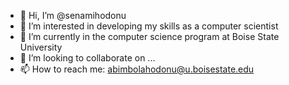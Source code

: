 - 👋 Hi, I’m @senamihodonu
- 👀 I’m interested in developing my skills as a computer scientist
- 🌱 I’m currently in the computer science program at Boise State University
- 💞️ I’m looking to collaborate on ...
- 📫 How to reach me: abimbolahodonu@u.boisestate.edu

<!---
senamihodonu/senamihodonu is a ✨ special ✨ repository because its `README.md` (this file) appears on your GitHub profile.
You can click the Preview link to take a look at your changes.
--->
